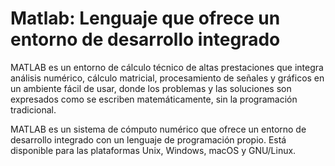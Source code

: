 # Matlab: Lenguaje que ofrece un entorno de desarrollo integrado

MATLAB es un entorno de cálculo técnico de altas prestaciones que integra análisis numérico, cálculo matricial, procesamiento de señales y gráficos en un ambiente fácil de usar, donde los problemas y las soluciones son expresados como se escriben matemáticamente, sin la programación tradicional.

MATLAB es un sistema de cómputo numérico que ofrece un entorno de desarrollo integrado con un lenguaje de programación propio. Está disponible para las plataformas Unix, Windows, macOS y GNU/Linux.
